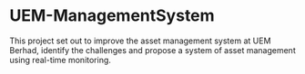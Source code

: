 # UEM-ManagementSystem
This project set out to improve the asset management system at UEM Berhad, identify  the  challenges  and  propose  a  system  of  asset  management  using real-time monitoring.
